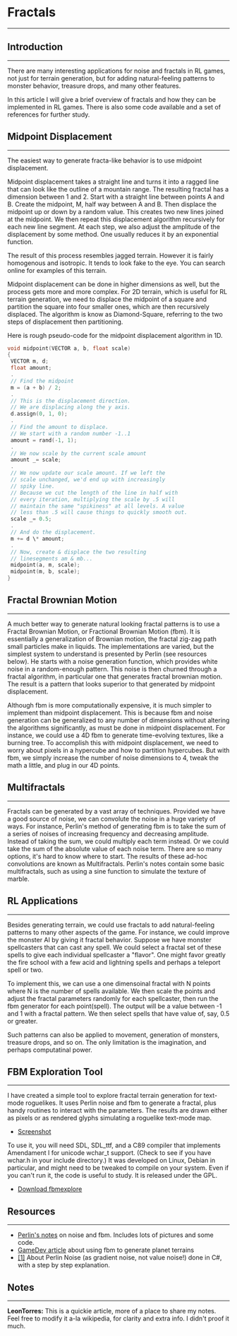 # Fractals

---

## Introduction

---

There are many interesting applications for noise and fractals in RL games, not just for terrain generation, but for adding natural-feeling patterns to monster behavior, treasure drops, and many other features.

In this article I will give a brief overview of fractals and how they can be implemented in RL games. There is also some code available and a set of references for further study.

## Midpoint Displacement

---

The easiest way to generate fracta-like behavior is to use midpoint displacement.

Midpoint displacement takes a straight line and turns it into a ragged line that can look like the outline of a mountain range. The resulting fractal has a dimension between 1 and 2. Start with a straight line between points A and B. Create the midpoint, M, half way between A and B. Then displace the midpoint up or down by a random value. This creates two new lines joined at the midpoint. We then repeat this displacement algorithm recursively for each new line segment. At each step, we also adjust the amplitude of the displacement by some method. One usually reduces it by an exponential function.

The result of this process resembles jagged terrain. However it is fairly homogenous and isotropic. It tends to look fake to the eye. You can search online for examples of this terrain.

Midpoint displacement can be done in higher dimensions as well, but the process gets more and more complex. For 2D terrain, which is useful for RL terrain generation, we need to displace the midpoint of a square and partition the square into four smaller ones, which are then recursively displaced. The algorithm is know as Diamond-Square, referring to the two steps of displacement then partitioning.

Here is rough pseudo-code for the midpoint displacement algorithm in 1D.

```c
void midpoint(VECTOR a, b, float scale)
{
 VECTOR m, d;
 float amount;
 .
 // Find the midpoint
 m = (a + b) / 2;
 .
 // This is the displacement direction.
 // We are displacing along the y axis.
 d.assign(0, 1, 0);
 .
 // Find the amount to displace.
 // We start with a random number -1..1
 amount = rand(-1, 1);
 .
 // We now scale by the current scale amount
 amount _= scale;
 .
 // We now update our scale amount. If we left the
 // scale unchanged, we'd end up with increasingly
 // spiky line.
 // Because we cut the length of the line in half with
 // every iteration, multiplying the scale by .5 will
 // maintain the same "spikiness" at all levels. A value
 // less than .5 will cause things to quickly smooth out.
 scale _= 0.5;
 .
 // And do the displacement.
 m += d \* amount;
 .
 // Now, create & displace the two resulting
 // linesegments am & mb...
 midpoint(a, m, scale);
 midpoint(m, b, scale);
}
```

## Fractal Brownian Motion

---

A much better way to generate natural looking fractal patterns is to use a Fractal Brownian Motion, or Fractional Brownian Motion (fbm). It is essentially a generalization of Brownian motion, the fractal zig-zag path small particles make in liquids. The implementations are varied, but the simplest system to understand is presented by Perlin (see resources below). He starts with a noise generation function, which provides white noise in a random-enough pattern. This noise is then churned through a fractal algorithm, in particular one that generates fractal brownian motion. The result is a pattern that looks superior to that generated by midpoint displacement.

Although fbm is more computationally expensive, it is much simpler to implement than midpoint displacement. This is because fbm and noise generation can be generalized to any number of dimensions without altering the algorithms significantly, as must be done in midpoint displacement. For instance, we could use a 4D fbm to generate time-evolving textures, like a burning tree. To accomplish this with midpoint displacement, we need to worry about pixels in a hypercube and how to partition hypercubes. But with fbm, we simply increase the number of noise dimensions to 4, tweak the math a little, and plug in our 4D points.

## Multifractals

---

Fractals can be generated by a vast array of techniques. Provided we have a good source of noise, we can convolute the noise in a huge variety of ways. For instance, Perlin's method of generating fbm is to take the sum of a series of noises of increasing frequency and decreasing amplitude. Instead of taking the sum, we could multiply each term instead. Or we could take the sum of the absolute value of each noise term. There are so many options, it's hard to know where to start. The results of these ad-hoc convolutions are known as Multifractals. Perlin's notes contain some basic multifractals, such as using a sine function to simulate the texture of marble.

## RL Applications

---

Besides generating terrain, we could use fractals to add natural-feeling patterns to many other aspects of the game. For instance, we could improve the monster AI by giving it fractal behavior. Suppose we have monster spellcasters that can cast any spell. We could select a fractal set of these spells to give each individual spellcaster a "flavor". One might favor greatly the fire school with a few acid and lightning spells and perhaps a teleport spell or two.

To implement this, we can use a one dimensoinal fractal with N points where N is the number of spells available. We then scale the points and adjust the fractal parameters randomly for each spellcaster, then run the fbm generator for each point(spell). The output will be a value between -1 and 1 with a fractal pattern. We then select spells that have value of, say, 0.5 or greater.

Such patterns can also be applied to movement, generation of monsters, treasure drops, and so on. The only limitation is the imagination, and perhaps computatinal power.

## FBM Exploration Tool

---

I have created a simple tool to explore fractal terrain generation for text-mode roguelikes. It uses Perlin noise and fbm to generate a fractal, plus handy routines to interact with the parameters. The results are drawn either as pixels or as rendered glyphs simulating a roguelike text-mode map.

- [Screenshot](http://log4r.sf.net/images/fbm.png)

To use it, you will need SDL, SDL_ttf, and a C89 compiler that implements Amendament I for unicode wchar_t support. (Check to see if you have wchar.h in your include directory.) It was developed on Linux, Debian in particular, and might need to be tweaked to compile on your system. Even if you can't run it, the code is useful to study. It is released under the GPL.

- [Download fbmexplore](http://www.ugcs.caltech.edu/~leon/drop/fbmexp.tgz)

## Resources

---

- [Perlin's notes](http://www.noisemachine.com/) on noise and fbm. Includes lots of pictures and some code.
- [GameDev article](http://www.gamasutra.com/view/feature/131507/a_realtime_procedural_universe_.php) about using fbm to generate planet terrains
- [[1]](http://britonia-game.com/?p=60) About Perlin Noise (as gradient noise, not value noise!) done in C#, with a step by step explanation.

## Notes

---

**LeonTorres:** This is a quickie article, more of a place to share my notes. Feel free to modify it a-la wikipedia, for clarity and extra info. I didn't proof it much.
